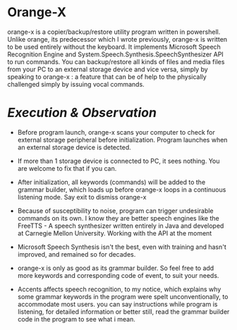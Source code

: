 # Orange-X
orange-x is a copier/backup/restore utility program written in powershell. Unlike orange, its predecessor which I wrote previously, orange-x is written to be used entirely without the keyboard. It implements Microsoft Speech Recognition Engine and System.Speech.Synthesis.SpeechSynthesizer API to run commands. You can backup/restore all kinds of files and media files from your PC to an external storage device and vice versa, simply by speaking to orange-x : a feature that can be of help to the physically challenged simply by issuing vocal commands.

# *Execution & Observation*

* Before program launch, orange-x scans your computer to check for external storage peripheral before initialization. Program launches when an external storage device is detected. 

* If more than 1 storage device is connected to PC, it sees nothing. You are welcome to fix that if you can.

* After initialization, all keywords (commands) will be added to the grammar builder, which loads up before orange-x loops in a continuous listening mode. Say exit to dismiss orange-x

* Because of susceptibility to noise, program can trigger undesirable commands on its own. I know they are better speech engines like the FreeTTS - A speech synthesizer written entirely in Java and developed at Carnegie Mellon University. Working with the API at the moment

* Microsoft Speech Synthesis isn't the best, even with training and hasn't improved, and remained so for decades.

* orange-x is only as good as its grammar builder. So feel free to add more keywords and corresponding code of event, to suit your needs.

* Accents affects  speech recognition, to my notice, which explains why some grammar keywords in the program were spelt unconventionally, to accommodate
most users. you can say instructions while program is listening, for detailed information or better still, read the grammar builder code in the program to see what i mean.
